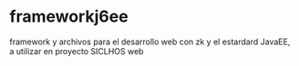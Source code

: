 frameworkj6ee
=============

framework y archivos para el desarrollo web con zk y el estardard JavaEE, a utilizar en proyecto SICLHOS web
